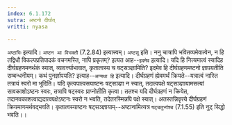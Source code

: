 ```yaml
---
index: 6.1.172
sutra: अष्टनो दीर्घात्
vritti: nyasa

---
```

`अष्टाभिः` इत्यादि। `अष्टन आ विभक्तौ` (7.2.84) इत्यात्त्वम्।
`अष्टसु` इति। ननु चात्रापि भवितव्यमेवात्वेन, न हि तद्विधौ विकल्पप्रतिपादकं वचनमस्ति, नापि प्रकृतम्? इत्यत आह--`इदमेव` इत्यादि। यदि हि नित्यमात्वं स्यादिह दीर्घग्रहणमनर्थकं स्यात्, व्यावर्त्त्याभावात्, कृतात्वस्य च षट्सञ्ज्ञामिति? इदमेव हि दीर्घग्रहणमष्टनो ज्ञापयतीति सम्बन्धनीयम्। कथं पुनर्ज्ञापयति? इत्याह--`अन्यथा हि` इत्यादि। दीर्घग्रहणं ह्येवमर्थं क्रियते--यत्रात्वं नास्ति तत्रायं स्वरो मा भूदिति। यदि कृत्वपात्वसयाष्टनः षट्सञ्ज्ञा न स्यात्, तदात्वपक्षे षट्सञ्ज्ञायामसत्यां सावकाशोऽष्टनः स्वरः, तत्रापि षट्स्वरः प्राप्नोतीति कृत्वा। ततश्च यदि दीर्घग्रहणं न क्रियेत, तदानवकाशत्वाद्यदात्वपक्षेऽष्टनः स्वरो न भवति, तदेतरस्मिन्नपि पक्षे स्यात्। अतस्तन्निवृत्त्ये दीर्घग्रहणं क्रियमाणमर्थवद्भवति। कृतात्वस्याष्टनः षट्सञ्ज्ञायाम्--अष्टानामित्यत्र `षट्चतुर्भ्यश्च` (7.1.55) इति नुट् सिद्धो भवति।।